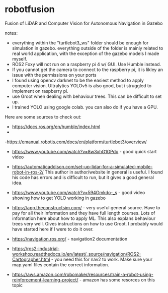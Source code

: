 # robotfusion
Fusion of LiDAR and Computer Vision for Autonomous Navigation in Gazebo

notes:
- everything within the "turtlebot3_ws" folder should be enough for simulation in gazebo. everything outside of the folder is mainly related to real world application, with the exception of the gazebo models I made myself.
- ROS2 Foxy will not run on a raspberry pi 4 w/ GUI. Use Humble instead.
- If you cannot get the camera to connect to the raspberry pi, it is likley an issue with the permissions on your ports
- I found using opencv darknet to be the easiest method to apply computer vision. Ultralytics YOLOv5 is also good, but i struggled to implement on raspberry pi.
- use Groot when dealing with behaviour trees. This can be difficult to set up.
- I trained YOLO using google colab. you can also do if you have a GPU.

Here are some sources to check out:
- https://docs.ros.org/en/humble/index.html
- 
-https://emanual.robotis.com/docs/en/platform/turtlebot3/overview/

- https://www.youtube.com/watch?v=8w3xhG1GPdo - good quick start video

- https://automaticaddison.com/set-up-lidar-for-a-simulated-mobile-robot-in-ros-2/ This author in author/website in general is useful. I found his code has errors and is difficult to run, but it gives a good general idea.

- https://www.youtube.com/watch?v=594Gmkdo-_s - good video showing how to get YOLO working in gazebo

- https://app.theconstructsim.com/ - very useful general source. Have to pay for all their information and they have full length courses. Lots of information here about how to apply ML. This also explans behaviour trees very well. Gives instructions on how to use Groot. I probably would have started here if I were to do it over.

- https://navigation.ros.org/ - navigation2 documentation

- https://ros2-industrial-workshop.readthedocs.io/en/latest/_source/navigation/ROS2-Cartographer.html - you need this for nav2 to work. Make sure your map.yaml files contain the correct information.

- https://aws.amazon.com/robomaker/resources/train-a-robot-using-reinforcement-learning-project/ - amazon has some resorces on this topic


